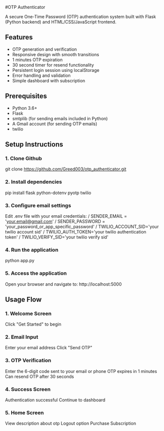 #OTP Authenticator

A secure One-Time Password (OTP) authentication system built with Flask (Python backend) and HTML/CSS/JavaScript frontend.

## Features

- OTP generation and verification
- Responsive design with smooth transitions
- 1 minutes OTP expiration 
- 30 second timer for resend functionality
- Persistent login session using localStorage
- Error handling and validation
- Simple dashboard with subscription

## Prerequisites

- Python 3.6+
- Flask
- smtplib (for sending emails included in Python)
- A Gmail account (for sending OTP emails)
- twilio

## Setup Instructions

### 1. Clone Github

git clone https://github.com/Greed003/otp_authenticator.git

### 2. Install dependencies

pip install flask python-dotenv pyotp twilio

### 3. Configure email settings

Edit .env file with your email credentials: /
SENDER_EMAIL = 'your.email@gmail.com' /
SENDER_PASSWORD = 'your_password_or_app_specific_password' /
TWILIO_ACCOUNT_SID='your twilio account sid' /
TWILIO_AUTH_TOKEN='your twilio authentication token' /
TWILIO_VERIFY_SID='your twilio verify sid'

### 4. Run the application
python app.py

### 5. Access the application
Open your browser and navigate to: http://localhost:5000

## Usage Flow

### 1. Welcome Screen
Click "Get Started" to begin

### 2. Email Input
Enter your email address
Click "Send OTP"

### 3. OTP Verification
Enter the 6-digit code sent to your email or phone
OTP expires in 1 minutes
Can resend OTP after 30 seconds

### 4. Success Screen
Authentication successful
Continue to dashboard

### 5. Home Screen
View description about otp
Logout option
Purchase Subscription